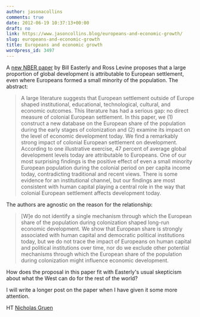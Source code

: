 ```yaml
---
author: jasonacollins
comments: true
date: 2012-06-19 10:37:13+00:00
draft: no
link: https://www.jasoncollins.blog/europeans-and-economic-growth/
slug: europeans-and-economic-growth
title: Europeans and economic growth
wordpress_id: 3497
---
```


A [new NBER paper](http://papers.nber.org/papers/w18162) by Bill Easterly and Ross Levine proposes that a large proportion of global development is attributable to European settlement, even where Europeans formed a small minority of the population. The abstract:


<blockquote>A large literature suggests that European settlement outside of Europe shaped institutional, educational, technological, cultural, and economic outcomes. This literature has had a serious gap: no direct measure of colonial European settlement. In this paper, we (1) construct a new database on the European share of the population during the early stages of colonization and (2) examine its impact on the level of economic development today. We find a remarkably strong impact of colonial European settlement on development. According to one illustrative exercise, 47 percent of average global development levels today are attributable to Europeans. One of our most surprising findings is the positive effect of even a small minority European population during the colonial period on per capita income today, contradicting traditional and recent views. There is some evidence for an institutional channel, but our findings are most consistent with human capital playing a central role in the way that colonial European settlement affects development today.</blockquote>


The authors are agnostic on the reason for the relationship:


<blockquote>[W]e do not identify a single mechanism through which the European share of the population during colonization shaped long-run economic development. We show that European share is strongly associated with human capital and democratic political institutions today, but we do not trace the impact of Europeans on human capital and political institutions over time, nor do we exclude other potential mechanisms through which the European share of the population during colonization might influence economic development.</blockquote>


How does the proposal in this paper fit with Easterly's usual skepticism about what the West can do for the rest of the world?

I will write a longer post on the paper when I have given it some more attention.

HT [Nicholas Gruen](http://clubtroppo.com.au/2012/06/19/europeans-you-cant-get-enough-of-them/)
